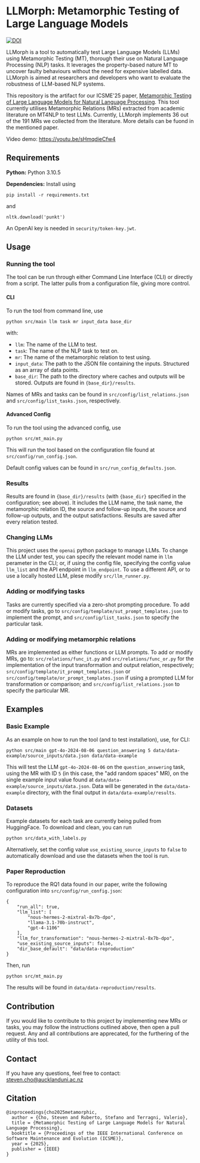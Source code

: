 # LLMorph: Metamorphic Testing of Large Language Models

[![DOI](https://zenodo.org/badge/1025446094.svg)](https://doi.org/10.5281/zenodo.16442703)

LLMorph is a tool to automatically test Large Language Models (LLMs) using Metamorphic Testing (MT), thorough their use on Natural Language Processing (NLP) tasks. It leverages the property-based nature MT to uncover faulty behaviours without the need for expensive labelled data. LLMorph is aimed at researchers and developers who want to evaluate the
robustness of LLM-based NLP systems.

This repository is the artifact for our ICSME'25 paper, [Metamorphic Testing of Large Language Models for Natural Language Processing](https://valerio-terragni.github.io/assets/pdf/cho-icsme-2025.pdf).
This tool currently utilises Metamorphic Relations (MRs) extracted from academic literature on MT4NLP to test LLMs. 
Currently, LLMorph implements 36 out of the 191 MRs we collected from the literature. More details can be fuond in the mentioned paper.

Video demo: https://youtu.be/sHmqdieCfw4

## Requirements

**Python:** Python 3.10.5

**Dependencies:** Install using

```
pip install -r requirements.txt
```
and
```
nltk.download('punkt')
```

An OpenAI key is needed in `security/token-key.jwt`.

## Usage

### Running the tool

The tool can be run through either Command Line Interface (CLI) or directly from a script. The latter pulls from a configuration file, giving more control.

#### CLI

To run the tool from command line, use

```
python src/main llm task mr input_data base_dir
```

with:

- `llm`: The name of the LLM to test.
- `task`: The name of the NLP task to test on.
- `mr`: The name of the metamorphic relation to test using.
- `input_data`: The path to the JSON file containing the inputs. Structured as an array of data points.
- `base_dir`: The path to the directory where caches and outputs will be stored. Outputs are found in `{base_dir}/results`.

Names of MRs and tasks can be found in `src/config/list_relations.json` and `src/config/list_tasks.json`, respectively.

#### Advanced Config

To run the tool using the advanced config, use

```
python src/mt_main.py
```

This will run the tool based on the configuration file found at `src/config/run_config.json`.

Default config values can be found in `src/run_config_defaults.json`.

### Results

Results are found in `{base_dir}/results` (with `{base_dir}` specified in the configuration; see above). It includes the LLM name, the task name, the metamorphic relation ID, the source and follow-up inputs, the source and follow-up outputs, and the output satisfactions. Results are saved after every relation tested.

### Changing LLMs

This project uses the `openai` python package to manage LLMs. To change the LLM under test, you can specify the relevant model name in `llm` perameter in the CLI; or, if using the config file, specifying the config value `llm_list` and the API endpoint in `llm_endpoint`. To use a different API, or to use a locally hosted LLM, plese modify `src/llm_runner.py`.

### Adding or modifying tasks

Tasks are currently specified via a zero-shot prompting procedure. To add or modify tasks, go to `src/config/template/sut_prompt_templates.json` to implement the prompt, and `src/config/list_tasks.json` to specify the particular task.

### Adding or modifying metamorphic relations

MRs are implemented as either functions or LLM prompts. To add or modify MRs, go to: `src/relations/func_it.py` and `src/relations/func_or.py` for the implementation of the input transformation and output relation, respectively; `src/config/template/it_prompt_templates.json` or `src/config/template/or_prompt_templates.json` if using a prompted LLM for transformation or comparison; and `src/config/list_relations.json` to specify the particular MR.

## Examples

### Basic Example

As an example on how to run the tool (and to test installation), use, for CLI:

```
python src/main gpt-4o-2024-08-06 question_answering 5 data/data-example/source_inputs/data.json data/data-example
```

This will test the LLM `gpt-4o-2024-08-06` on the `question_answering` task, using the MR with ID `5` (in this case, the "add random spaces" MR), on the single example input value found at `data/data-example/source_inputs/data.json`. Data will be generated in the `data/data-example` directory, with the final output in `data/data-example/results`.

### Datasets

Example datasets for each task are currently being pulled from HuggingFace. To download and clean, you can run 

```
python src/data_with_labels.py
```

Alternatively, set the config value `use_existing_source_inputs` to `false` to automatically download and use the datasets when the tool is run.

### Paper Reproduction

To reproduce the RQ1 data found in our paper, write the following configuration into `src/config/run_config.json`:

```
{
    "run_all": true,
    "llm_list": [
        "nous-hermes-2-mixtral-8x7b-dpo",
        "llama-3.1-70b-instruct",
        "gpt-4-1106"
    ],
    "llm_for_transformation": "nous-hermes-2-mixtral-8x7b-dpo",
    "use_existing_source_inputs": false,
    "dir_base_default": "data/data-reproduction"
}
```

Then, run

```
python src/mt_main.py
```

The results will be found in `data/data-reproduction/results`.

## Contribution

If you would like to contribute to this project by implementing new MRs or tasks, you may follow the instructions outlined above, then open a pull request. Any and all contributions are apprecated, for the furthering of the utility of this tool.

## Contact

If you have any questions, feel free to contact: steven.cho@aucklanduni.ac.nz

## Citation

```
@inproceedings{cho2025metamorphic,
  author = {Cho, Steven and Ruberto, Stefano and Terragni, Valerio},
  title = {Metamorphic Testing of Large Language Models for Natural Language Processing},
  booktitle = {Proceedings of the IEEE International Conference on Software Maintenance and Evolution (ICSME)},
  year = {2025},
  publisher = {IEEE}
}
```
